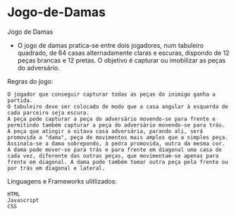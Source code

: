 # Jogo-de-Damas

Jogo de Damas

* O jogo de damas pratica-se entre dois jogadores, num tabuleiro quadrado, de 64 casas alternadamente claras e escuras, dispondo de 12 peças brancas e 12 pretas. O objetivo é       capturar ou imobilizar as peças do adversário.

Regras do jogo:

    O jogador que conseguir capturar todas as peças do inimigo ganha a partida.
    O tabuleiro deve ser colocado de modo que a casa angular à esquerda de cada parceiro seja escura.
    A peça pode capturar a peça do adversário movendo-se para frente e permitindo também capturar a peça do adversário movendo-se para trás.
    A peça que atingir a oitava casa adversária, parando ali, será promovida a "dama", peça de movimentos mais amplos que a simples peça. Assinala-se a dama sobrepondo, à pedra promovida, outra da mesma cor.
    A dama pode mover-se para trás e para frente em diagonal uma casa de cada vez, diferente das outras peças, que movimentam-se apenas para frente em diagonal. A dama pode também tomar outra peça pela frente ou por trás em diagonal e lateral.

Linguagens e Frameworks ulitlizados:

    HTML
    Javascript
    CSS
